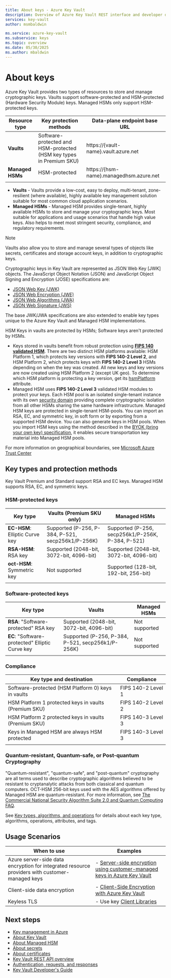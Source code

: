 ```yaml
---
title: About keys - Azure Key Vault
description: Overview of Azure Key Vault REST interface and developer details for keys.
services: key-vault
author: msmbaldwin

ms.service: azure-key-vault
ms.subservice: keys
ms.topic: overview
ms.date: 05/30/2025
ms.author: mbaldwin
---
```


# About keys

Azure Key Vault provides two types of resources to store and manage cryptographic keys. Vaults support software-protected and HSM-protected (Hardware Security Module) keys. Managed HSMs only support HSM-protected keys.

|Resource type|Key protection methods|Data-plane endpoint base URL|
|--|--|--|
| **Vaults** | Software-protected and HSM-protected (HSM key types in Premium SKU) | https://{vault-name}.vault.azure.net |
| **Managed HSMs** | HSM-protected | https://{hsm-name}.managedhsm.azure.net |
||||

- **Vaults** - Vaults provide a low-cost, easy to deploy, multi-tenant, zone-resilient (where available), highly available key management solution suitable for most common cloud application scenarios.
- **Managed HSMs** - Managed HSM provides single-tenant, highly available HSMs to store and manage your cryptographic keys. Most suitable for applications and usage scenarios that handle high value keys. Also helps to meet most stringent security, compliance, and regulatory requirements. 

> [!NOTE]
> Vaults also allow you to store and manage several types of objects like secrets, certificates and storage account keys, in addition to cryptographic keys.

Cryptographic keys in Key Vault are represented as JSON Web Key [JWK] objects. The JavaScript Object Notation (JSON) and JavaScript Object Signing and Encryption (JOSE) specifications are:

- [JSON Web Key (JWK)](https://tools.ietf.org/html/draft-ietf-jose-json-web-key)  
- [JSON Web Encryption (JWE)](https://datatracker.ietf.org/doc/html/draft-jones-json-web-encryption)  
- [JSON Web Algorithms (JWA)](https://datatracker.ietf.org/doc/html/draft-ietf-jose-json-web-algorithms)  
- [JSON Web Signature (JWS)](https://tools.ietf.org/html/draft-ietf-jose-json-web-signature) 

The base JWK/JWA specifications are also extended to enable key types unique to the Azure Key Vault and Managed HSM implementations. 

HSM Keys in vaults are protected by HSMs; Software keys aren't protected by HSMs.

- Keys stored in vaults benefit from robust protection using **[FIPS 140 validated HSM](/azure/key-vault/keys/about-keys#compliance)**. There are two distinct HSM platforms available: HSM Platform 1, which protects key versions with **FIPS 140-2 Level 2**, and HSM Platform 2, which protects keys with **FIPS 140-2 Level 3** HSMs depending on when the key was created. All new keys and key versions are now created using HSM Platform 2 (except UK geo). To determine which HSM platform is protecting a key version, get its [hsmPlatform](about-keys-details.md#key-attributes) attribute. 
- Managed HSM uses **FIPS 140-2 Level 3** validated HSM modules to protect your keys. Each HSM pool is an isolated single-tenant instance with its own [security domain](../managed-hsm/security-domain.md) providing complete cryptographic isolation from all other HSMs sharing the same hardware infrastructure. Managed HSM keys are protected in single-tenant HSM-pools. You can import an RSA, EC, and symmetric key, in soft form or by exporting from a supported HSM device. You can also generate keys in HSM pools. When you import HSM keys using the method described in the [BYOK (bring your own key) specification](../keys/byok-specification.md), it enables secure transportation key material into Managed HSM pools. 

For more information on geographical boundaries, see [Microsoft Azure Trust Center](https://azure.microsoft.com/support/trust-center/privacy/)

## Key types and protection methods

Key Vault Premium and Standard support RSA and EC keys. Managed HSM supports RSA, EC, and symmetric keys. 

### HSM-protected keys

|Key type|Vaults (Premium SKU only)|Managed HSMs|
|--|--|--|
|**EC-HSM**: Elliptic Curve key | Supported (P-256, P-384, P-521, secp256k1/P-256K)| Supported (P-256, secp256k1/P-256K, P-384, P-521)|
|**RSA-HSM**: RSA key|Supported (2048-bit, 3072-bit, 4096-bit)|Supported (2048-bit, 3072-bit, 4096-bit)|
|**oct-HSM**: Symmetric key|Not supported|Supported (128-bit, 192-bit, 256-bit)|
|||

### Software-protected keys

|Key type|Vaults|Managed HSMs|
|--|--|--|
**RSA**: "Software-protected" RSA key|Supported  (2048-bit, 3072-bit, 4096-bit)|Not supported
**EC**: "Software-protected" Elliptic Curve key |Supported  (P-256, P-384, P-521, secp256k1/P-256K)|Not supported
|||

### Compliance

|Key type and destination|Compliance|
|---|---|
|Software-protected (HSM Platform 0) keys in vaults | FIPS 140-2 Level 1 |
|HSM Platform 1 protected keys in vaults (Premium SKU)| FIPS 140-2 Level 2 |
|HSM Platform 2 protected keys in vaults (Premium SKU)| FIPS 140-3 Level 3 |
|Keys in Managed HSM are always HSM protected | FIPS 140-3 Level 3 |
|||

### Quantum-resistant, Quantum-safe, or Post-quantum Cryptography
"Quantum-resistant", "quantum-safe", and "post-quantum" cryptography are all terms used to describe cryptographic algorithms believed to be resistant to cryptanalytic attacks from both classical and quantum computers. OCT-HSM 256-bit keys used with the AES algorithms offered by Managed HSM are quantum-resistant. For more information, see [The Commercial National Security Algorithm Suite 2.0 and Quantum Computing FAQ](https://media.defense.gov/2022/Sep/07/2003071836/-1/-1/1/CSI_CNSA_2.0_FAQ_.PDF).

See [Key types, algorithms, and operations](about-keys-details.md) for details about each key type, algorithms, operations, attributes, and tags.

## Usage Scenarios

| When to use | Examples |
|--------------|-------------|
| Azure server-side data encryption for integrated resource providers with customer-managed keys | - [Server-side encryption using customer-managed keys in Azure Key Vault](/azure/security/fundamentals/encryption-models#server-side-encryption-using-customer-managed-keys-in-azure-key-vault) |
| Client-side data encryption | - [Client-Side Encryption with Azure Key Vault](/azure/storage/common/storage-client-side-encryption?tabs=dotnet)|
| Keyless TLS | - Use key [Client Libraries](../general/client-libraries.md#client-libraries-per-language-and-object) |

## Next steps
- [Key management in Azure](/azure/security/fundamentals/key-management)
- [About Key Vault](../general/overview.md)
- [About Managed HSM](../managed-hsm/overview.md)
- [About secrets](../secrets/about-secrets.md)
- [About certificates](../certificates/about-certificates.md)
- [Key Vault REST API overview](../general/about-keys-secrets-certificates.md)
- [Authentication, requests, and responses](../general/authentication-requests-and-responses.md)
- [Key Vault Developer's Guide](../general/developers-guide.md)
